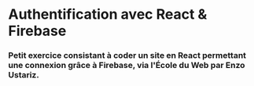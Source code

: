 # Authentification avec React & Firebase

### Petit exercice consistant à coder un site en React permettant une connexion grâce à Firebase, via l'École du Web par Enzo Ustariz.

